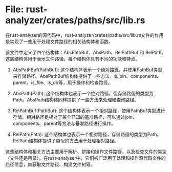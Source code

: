 # File: rust-analyzer/crates/paths/src/lib.rs

在rust-analyzer的源代码中，rust-analyzer/crates/paths/src/lib.rs文件的作用是实现了一些用于处理文件路径的相关结构体和函数。

该文件中定义了四个结构体：AbsPathBuf、AbsPath、RelPathBuf 和 RelPath。这些结构体用于表示文件路径，每个结构体具有不同的功能和特点。

1. AbsPathBuf(PathBuf): 这个结构体表示一个绝对路径，并使用PathBuf类型来存储路径。AbsPathBuf结构体提供了一些方法，如join、components、parent、is_file、is_dir等，用于操作和检查路径。

2. AbsPath(Path): 这个结构体也表示一个绝对路径，但存储路径的类型为Path。AbsPath结构体同样提供了一些方法来处理和查询路径。

3. RelPathBuf(PathBuf): 这个结构体表示一个相对路径，使用PathBuf类型进行存储。相对路径是相对于某个已知的基准路径，可以通过join、components、parent等方法与基准路径进行操作。

4. RelPath(Path): 这个结构体也表示一个相对路径，存储路径的类型为Path。RelPath结构体提供了类似的方法用于处理相对路径。

这些结构体和相关方法主要用于解析、拼接和操作文件路径，以及检查文件的类型（文件还是目录）。在rust-analyzer中，它们被广泛用于处理和操作源代码文件的路径信息，如获取文件路径、构建文件树等。

